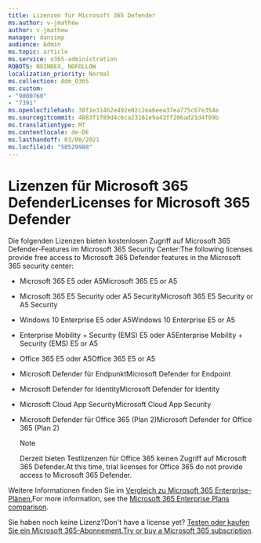 ```yaml
---
title: Lizenzen für Microsoft 365 Defender
ms.author: v-jmathew
author: v-jmathew
manager: dansimp
audience: Admin
ms.topic: article
ms.service: o365-administration
ROBOTS: NOINDEX, NOFOLLOW
localization_priority: Normal
ms.collection: Adm_O365
ms.custom:
- "9000760"
- "7391"
ms.openlocfilehash: 38f1e314b2e492e02c2ea6eea37ea775c67e354e
ms.sourcegitcommit: 4883f1f89d4c6ca23161e9a43ff206ad21d4f09b
ms.translationtype: MT
ms.contentlocale: de-DE
ms.lasthandoff: 03/08/2021
ms.locfileid: "50529988"
---
```

# <a name="licenses-for-microsoft-365-defender"></a><span data-ttu-id="f9136-102">Lizenzen für Microsoft 365 Defender</span><span class="sxs-lookup"><span data-stu-id="f9136-102">Licenses for Microsoft 365 Defender</span></span>

<span data-ttu-id="f9136-103">Die folgenden Lizenzen bieten kostenlosen Zugriff auf Microsoft 365 Defender-Features im Microsoft 365 Security Center:</span><span class="sxs-lookup"><span data-stu-id="f9136-103">The following licenses provide free access to Microsoft 365 Defender features in the Microsoft 365 security center:</span></span>

- <span data-ttu-id="f9136-104">Microsoft 365 E5 oder A5</span><span class="sxs-lookup"><span data-stu-id="f9136-104">Microsoft 365 E5 or A5</span></span>
- <span data-ttu-id="f9136-105">Microsoft 365 E5 Security oder A5 Security</span><span class="sxs-lookup"><span data-stu-id="f9136-105">Microsoft 365 E5 Security or A5 Security</span></span>
- <span data-ttu-id="f9136-106">Windows 10 Enterprise E5 oder A5</span><span class="sxs-lookup"><span data-stu-id="f9136-106">Windows 10 Enterprise E5 or A5</span></span>
- <span data-ttu-id="f9136-107">Enterprise Mobility + Security (EMS) E5 oder A5</span><span class="sxs-lookup"><span data-stu-id="f9136-107">Enterprise Mobility + Security (EMS) E5 or A5</span></span>
- <span data-ttu-id="f9136-108">Office 365 E5 oder A5</span><span class="sxs-lookup"><span data-stu-id="f9136-108">Office 365 E5 or A5</span></span>
- <span data-ttu-id="f9136-109">Microsoft Defender für Endpunkt</span><span class="sxs-lookup"><span data-stu-id="f9136-109">Microsoft Defender for Endpoint</span></span>
- <span data-ttu-id="f9136-110">Microsoft Defender for Identity</span><span class="sxs-lookup"><span data-stu-id="f9136-110">Microsoft Defender for Identity</span></span>
- <span data-ttu-id="f9136-111">Microsoft Cloud App Security</span><span class="sxs-lookup"><span data-stu-id="f9136-111">Microsoft Cloud App Security</span></span>
- <span data-ttu-id="f9136-112">Microsoft Defender für Office 365 (Plan 2)</span><span class="sxs-lookup"><span data-stu-id="f9136-112">Microsoft Defender for Office 365 (Plan 2)</span></span>

    > [!NOTE]
    > <span data-ttu-id="f9136-113">Derzeit bieten Testlizenzen für Office 365 keinen Zugriff auf Microsoft 365 Defender.</span><span class="sxs-lookup"><span data-stu-id="f9136-113">At this time, trial licenses for Office 365 do not provide access to Microsoft 365 Defender.</span></span>

<span data-ttu-id="f9136-114">Weitere Informationen finden Sie im [Vergleich zu Microsoft 365 Enterprise-Plänen.](https://go.microsoft.com/fwlink/?linkid=2143458)</span><span class="sxs-lookup"><span data-stu-id="f9136-114">For more information, see the [Microsoft 365 Enterprise Plans comparison](https://go.microsoft.com/fwlink/?linkid=2143458).</span></span>

<span data-ttu-id="f9136-115">Sie haben noch keine Lizenz?</span><span class="sxs-lookup"><span data-stu-id="f9136-115">Don't have a license yet?</span></span> <span data-ttu-id="f9136-116">[Testen oder kaufen Sie ein Microsoft 365-Abonnement.](https://go.microsoft.com/fwlink/?linkid=2143625)</span><span class="sxs-lookup"><span data-stu-id="f9136-116">[Try or buy a Microsoft 365 subscription](https://go.microsoft.com/fwlink/?linkid=2143625).</span></span>
